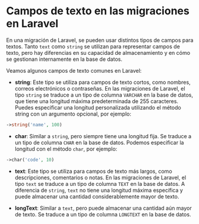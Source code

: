 # Campos de texto en las migraciones en Laravel

En una migración de Laravel, se pueden usar distintos tipos de campos para textos. Tanto `text` como `string` se utilizan para representar campos de texto, pero hay diferencias en su capacidad de almacenamiento y en cómo se gestionan internamente en la base de datos.

Veamos algunos campos de texto comunes en Laravel:

- **string**: Este tipo se utiliza para campos de texto cortos, como nombres, correos electrónicos o contraseñas. En las migraciones de Laravel, el tipo `string` se traduce a un tipo de columna `VARCHAR` en la base de datos, que tiene una longitud máxima predeterminada de 255 caracteres. Puedes especificar una longitud personalizada utilizando el método string con un argumento opcional, por ejemplo:

``` php
->string('name', 100)
```

- **char**: Similar a `string`, pero siempre tiene una longitud fija. Se traduce a un tipo de columna `CHAR` en la base de datos. Podemos especificar la longitud con el método `char`, por ejemplo:

``` php
->char('code', 10)
```

- **text**: Este tipo se utiliza para campos de texto más largos, como descripciones, comentarios o notas. En las migraciones de Laravel, el tipo `text` se traduce a un tipo de columna `TEXT` en la base de datos. A diferencia de `string`, `text` no tiene una longitud máxima específica y puede almacenar una cantidad considerablemente mayor de texto.

- **longText**: Similar a `text`, pero puede almacenar una cantidad aún mayor de texto. Se traduce a un tipo de columna `LONGTEXT` en la base de datos.
